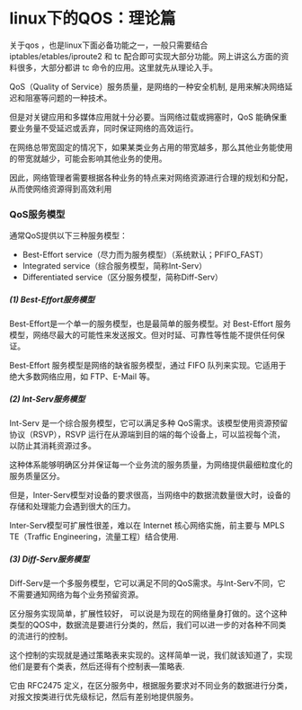 # linux下的QOS：理论篇

关于qos ，也是linux下面必备功能之一，一般只需要结合 iptables/etables/iproute2 和 tc 配合即可实现大部分功能。网上讲这么方面的资料很多，大部分都讲 tc 命令的应用。这里就先从理论入手。

QoS（Quality of Service）服务质量，是网络的一种安全机制, 是用来解决网络延迟和阻塞等问题的一种技术。

但是对关键应用和多媒体应用就十分必要。当网络过载或拥塞时，QoS 能确保重要业务量不受延迟或丢弃，同时保证网络的高效运行。

在网络总带宽固定的情况下，如果某类业务占用的带宽越多，那么其他业务能使用的带宽就越少，可能会影响其他业务的使用。

因此，网络管理者需要根据各种业务的特点来对网络资源进行合理的规划和分配，从而使网络资源得到高效利用



### QoS服务模型

通常QoS提供以下三种服务模型：

- Best-Effort service（尽力而为服务模型）（系统默认；PFIFO_FAST）
- Integrated service（综合服务模型，简称Int-Serv）
- Differentiated service（区分服务模型，简称Diff-Serv）



##### (1) Best-Effort服务模型

Best-Effort是一个单一的服务模型，也是最简单的服务模型。对 Best-Effort 服务模型，网络尽最大的可能性来发送报文。但对时延、可靠性等性能不提供任何保证。

Best-Effort 服务模型是网络的缺省服务模型，通过 FIFO 队列来实现。它适用于绝大多数网络应用，如 FTP、E-Mail 等。

##### (2) Int-Serv服务模型

Int-Serv 是一个综合服务模型，它可以满足多种 QoS需求。该模型使用资源预留协议（RSVP），RSVP 运行在从源端到目的端的每个设备上，可以监视每个流，以防止其消耗资源过多。

这种体系能够明确区分并保证每一个业务流的服务质量，为网络提供最细粒度化的服务质量区分。

但是，Inter-Serv模型对设备的要求很高，当网络中的数据流数量很大时，设备的存储和处理能力会遇到很大的压力。

Inter-Serv模型可扩展性很差，难以在 Internet 核心网络实施，前主要与 MPLS TE（Traffic Engineering，流量工程）结合使用.

##### (3) Diff-Serv服务模型

Diff-Serv是一个多服务模型，它可以满足不同的QoS需求。与Int-Serv不同，它不需要通知网络为每个业务预留资源。

区分服务实现简单，扩展性较好， 可以说是为现在的网络量身打做的。这个这种类型的QOS中，数据流是要进行分类的，然后，我们可以进一步的对各种不同类的流进行的控制。

这个控制的实现就是通过策略表来实现的。这样简单一说，我们就该知道了，实现他们是要有个类表，然后还得有个控制表—策略表.

它由 RFC2475 定义，在区分服务中，根据服务要求对不同业务的数据进行分类，对报文按类进行优先级标记，然后有差别地提供服务。

